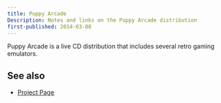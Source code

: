 ```yaml
---
title: Puppy Arcade
Description: Notes and links on the Puppy Arcade distribution
first-published: 2014-03-08
---
```


Puppy Arcade is a live CD distribution that includes several retro 
gaming emulators.

See also
--------

*   [Project Page](http://scottjarvis.com/page105.htm)
